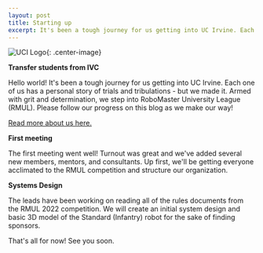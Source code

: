 ```yaml
---
layout: post
title: Starting up
excerpt: It's been a tough journey for us getting into UC Irvine. Each one of us has a personal story of trials and tribulations - but we made it. Armed with grit and determination, we step into RoboMaster University League (RMUL). Please follow our progress on this blog as we make our way!
---
```


![UCI Logo](https://brand.uci.edu/master-branding/primary-logos/_img/UCI_primarylogo_printblue.png){: .center-image}

**Transfer students from IVC**

Hello world! It's been a tough journey for us getting into UC Irvine. Each one of us has a personal story of trials and tribulations - but we made it. Armed with grit and determination, we step into RoboMaster University League (RMUL). Please follow our progress on this blog as we make our way! 

[Read more about us here.](https://ucilegacy.site/about)

**First meeting**

The first meeting went well! Turnout was great and we've added several new members, mentors, and consultants. Up first, we'll be getting everyone acclimated to the RMUL competition and structure our organization.

**Systems Design**

The leads have been working on reading all of the rules documents from the RMUL 2022 competition. We will create an initial system design and basic 3D model of the Standard (Infantry) robot for the sake of finding sponsors.

That's all for now! See you soon.